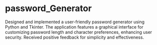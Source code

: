 # password_Generator
Designed and implemented a user-friendly password generator using Python and Tkinter. The application features a graphical interface for customizing password length and character preferences, enhancing user security. Received positive feedback for simplicity and effectiveness.
